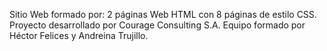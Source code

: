 Sitio Web formado por:
2 páginas Web HTML con 8 páginas de estilo CSS.
Proyecto desarrollado por Courage Consulting S.A.
Equipo formado por Héctor Felices y Andreina Trujillo.